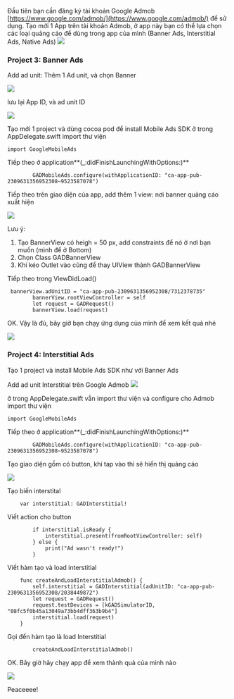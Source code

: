 Đầu tiên bạn cần đăng ký tài khoản Google Admob [https://www.google.com/admob/](https://www.google.com/admob/) để sử dụng.
Tạo mới 1 App trên tài khoản Admob, ở app này bạn có thể lựa chọn các loại quảng cáo để dùng trong app của mình (Banner Ads, Interstitial Ads, Native Ads)
![](https://images.viblo.asia/1c58c2b5-093f-422b-9489-e2e6232639c3.png)

### Project 3: Banner Ads
Add ad unit: Thêm 1 Ad unit, và chọn Banner 

![](https://images.viblo.asia/a428516f-79c3-4305-a5d3-4d083d4d60b2.png)

lưu lại App ID, và ad unit ID

![](https://images.viblo.asia/3e5fcab0-eeea-4b00-a940-626cbce95eb2.png)

Tạo mới 1 project và dùng cocoa pod để install Mobile Ads SDK
ở trong AppDelegate.swift 
import thư viện 
```
import GoogleMobileAds
```
Tiếp theo ở  application**(_:didFinishLaunchingWithOptions:)** 
```
        GADMobileAds.configure(withApplicationID: "ca-app-pub-2309631356952308~9523587078")

```

Tiếp theo trên giao diện của app, add thêm 1 view: nơi banner quảng cáo xuất hiện

![](https://images.viblo.asia/c9e86e0a-212b-436d-86dd-b67189368868.png)

Lưu ý: 
1. Tạo BannerView có heigh  = 50 px, add constraints để nó ở nơi bạn muốn (mình để ở Bottom)
2. Chọn Class GADBannerView
3. Khi kéo Outlet vào cũng để thay UIView thành GADBannerView

Tiếp theo trong ViewDidLoad()
```
 bannerView.adUnitID = "ca-app-pub-2309631356952308/7312378735"
        bannerView.rootViewController = self
        let request = GADRequest()
        bannerView.load(request)
```

OK. Vậy là đủ, bây giờ bạn chạy ứng dụng của mình để xem kết quả nhé

![](https://images.viblo.asia/3c433d71-5ac9-48fc-b43f-9409a175a2f1.png)


### Project 4: Interstitial Ads
Tạo 1 project và install Mobile Ads SDK như với Banner Ads

Add ad unit Interstitial trên Google Admob
![](https://images.viblo.asia/6ba022c3-7238-4ecb-b633-7db300473f44.png)


ở trong AppDelegate.swift vẫn import thư viện và configure cho Admob
import thư viện 
```
import GoogleMobileAds
```
Tiếp theo ở  application**(_:didFinishLaunchingWithOptions:)** 
```
        GADMobileAds.configure(withApplicationID: "ca-app-pub-2309631356952308~9523587078")

```


Tạo giao diện gồm có button, khi tap vào thì sẽ hiển thị quảng cáo

![](https://images.viblo.asia/b952c528-a739-438e-97cf-b0c5929c3f4d.png)

Tạo biến interstital
```
    var interstitial: GADInterstitial!

```


Viết action cho button
```
        if interstitial.isReady {
            interstitial.present(fromRootViewController: self)
        } else {
            print("Ad wasn't ready!")
        }
```

Viết hàm tạo và load interstitial

```
    func createAndLoadInterstitialAdmob() {
        self.interstitial = GADInterstitial(adUnitID: "ca-app-pub-2309631356952308/2038449872")
        let request = GADRequest()
        request.testDevices = [kGADSimulatorID, "08fc5f0b45a13049a73bb4dff363b9b4"]
        interstitial.load(request)
    }
```

Gọi đến hàm tạo là load Interstitial
```
        createAndLoadInterstitialAdmob()
```

OK. Bây giờ hãy chạy app để xem thành quả của mình nào

![](https://images.viblo.asia/55771fdb-ec2f-43df-ba0c-381d36c2f6a6.gif)


Peaceeee!